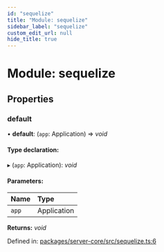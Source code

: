 ```yaml
---
id: "sequelize"
title: "Module: sequelize"
sidebar_label: "sequelize"
custom_edit_url: null
hide_title: true
---
```


# Module: sequelize

## Properties

### default

• **default**: (`app`: Application) => *void*

#### Type declaration:

▸ (`app`: Application): *void*

#### Parameters:

Name | Type |
:------ | :------ |
`app` | Application |

**Returns:** *void*

Defined in: [packages/server-core/src/sequelize.ts:6](https://github.com/xr3ngine/xr3ngine/blob/673ad6a5f/packages/server-core/src/sequelize.ts#L6)
